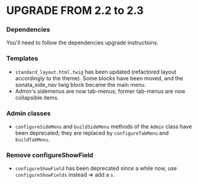 UPGRADE FROM 2.2 to 2.3
=======================

### Dependencies

You'll need to follow the dependencies upgrade instructions.

### Templates

 - `standard_layout.html.twig` has been updated (refactored layout accordingly to the theme). Some blocks have been moved, and the sonata_side_nav twig block became the main menu.
 - Admin's sidemenus are now tab-menus; former tab-menus are now collapsible items.

### Admin classes

 - `configureSideMenu` and `buildSideMenu` methods of the `Admin` class have been deprecated; they are replaced by `configureTabMenu` and `buildTabMenu`.

### Remove configureShowField

 - `configureShowField` has been deprecated since a while now, use `configureShowFields` instead => add a `s`.